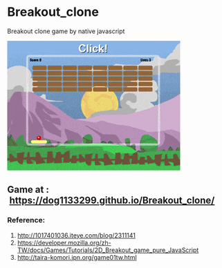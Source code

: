 # Breakout_clone
Breakout clone game by native javascript 

![Breakout_clone](src/Breakout_clone.gif)

## Game at :  https://dog1133299.github.io/Breakout_clone/

### Reference:
1. http://1017401036.iteye.com/blog/2311141 
2. https://developer.mozilla.org/zh-TW/docs/Games/Tutorials/2D_Breakout_game_pure_JavaScript 
3. http://taira-komori.jpn.org/game01tw.html 
